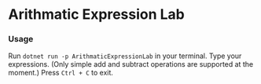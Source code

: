 # Arithmatic Expression Lab
### Usage
Run `dotnet run -p ArithmaticExpressionLab` in your terminal. Type your expressions. (Only simple add and subtract operations are supported at the moment.) Press `Ctrl + C` to exit.